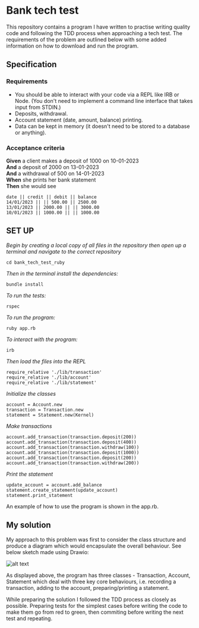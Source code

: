 # Bank tech test

This repository contains a program I have written to practise writing quality code and following the TDD process when approaching a tech test. The requirements of the problem are outlined below with some added information on how to download and run the program.

## Specification

### Requirements

* You should be able to interact with your code via a REPL like IRB or Node.  (You don't need to implement a command line interface that takes input from STDIN.)
* Deposits, withdrawal.
* Account statement (date, amount, balance) printing.
* Data can be kept in memory (it doesn't need to be stored to a database or anything).

### Acceptance criteria

**Given** a client makes a deposit of 1000 on 10-01-2023  
**And** a deposit of 2000 on 13-01-2023  
**And** a withdrawal of 500 on 14-01-2023  
**When** she prints her bank statement  
**Then** she would see

```
date || credit || debit || balance
14/01/2023 || || 500.00 || 2500.00
13/01/2023 || 2000.00 || || 3000.00
10/01/2023 || 1000.00 || || 1000.00
```

## SET UP

*Begin by creating a local copy of all files in the repository then open up a terminal and navigate to the correct repository*

````cd bank_tech_test_ruby````

*Then in the terminal install the dependencies:*

````bundle install````

*To run the tests:*

````rspec````

*To run the program:*

````ruby app.rb````

*To interact with the program:*

````irb````

*Then load the files into the REPL*

````
require_relative './lib/transaction'
require_relative './lib/account'
require_relative './lib/statement'
````

*Initialize the classes*

````
account = Account.new
transaction = Transaction.new
statement = Statement.new(Kernel)
`````

*Make transactions*

````
account.add_transaction(transaction.deposit(200))
account.add_transaction(transaction.deposit(400))
account.add_transaction(transaction.withdraw(100))
account.add_transaction(transaction.deposit(1000))
account.add_transaction(transaction.deposit(200))
account.add_transaction(transaction.withdraw(200))
````

*Print the statement*

````
update_account = account.add_balance
statement.create_statement(update_account)
statement.print_statement
````


An example of how to use the program is shown in the app.rb. 

## My solution

My approach to this problem was first to consider the class structure and produce a diagram which would encapsulate the overall behaviour. See below sketch made using Drawio:

![alt text](https://github.com/HOOLAHAN/tech_tests/blob/main/bank_tech_test_ruby/class_diagram.png)

As displayed above, the program has three classes - Transaction, Account, Statement which deal with three key core behaviours, i.e. recording a transaction, adding to the account, preparing/printing a statement. 

While preparing the solution I followed the TDD process as closely as possible. Preparing tests for the simplest cases before writing the code to make them go from red to green, then commiting before writing the next test and repeating. 
